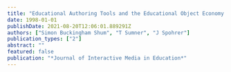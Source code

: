 ```yaml
---
title: "Educational Authoring Tools and the Educational Object Economy: Introduction to This Special Issue from the East/West Group"
date: 1998-01-01
publishDate: 2021-08-20T12:06:01.889291Z
authors: ["Simon Buckingham Shum", "T Sumner", "J Spohrer"]
publication_types: ["2"]
abstract: ""
featured: false
publication: "*Journal of Interactive Media in Education*"
---
```


